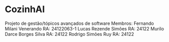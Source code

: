 # CozinhAI
Projeto de gestão/tópicos avançados de software
Membros:
Fernando Milani Venerando  RA: 24122063-1
Lucas Rezende Simões       RA: 24122
Murilo Darce Borges Silva  RA: 24122
Rodrigo Simões Ruy         RA: 24122

